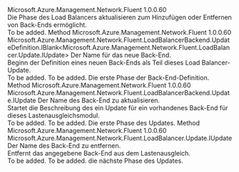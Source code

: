 <Type Name="IWithBackend" FullName="Microsoft.Azure.Management.Network.Fluent.LoadBalancer.Update.IWithBackend">
  <TypeSignature Language="C#" Value="public interface IWithBackend" />
  <TypeSignature Language="ILAsm" Value=".class public interface auto ansi abstract IWithBackend" />
  <TypeSignature Language="DocId" Value="T:Microsoft.Azure.Management.Network.Fluent.LoadBalancer.Update.IWithBackend" />
  <TypeSignature Language="VB.NET" Value="Public Interface IWithBackend" />
  <TypeSignature Language="F#" Value="type IWithBackend = interface" />
  <AssemblyInfo>
    <AssemblyName>Microsoft.Azure.Management.Network.Fluent</AssemblyName>
    <AssemblyVersion>1.0.0.60</AssemblyVersion>
  </AssemblyInfo>
  <Interfaces />
  <Docs>
    <summary>
            Die Phase des Load Balancers aktualisieren zum Hinzufügen oder Entfernen von Back-Ends ermöglicht.
            </summary>
    <remarks>To be added.</remarks>
  </Docs>
  <Members>
    <Member MemberName="DefineBackend">
      <MemberSignature Language="C#" Value="public Microsoft.Azure.Management.Network.Fluent.LoadBalancerBackend.UpdateDefinition.IBlank&lt;Microsoft.Azure.Management.Network.Fluent.LoadBalancer.Update.IUpdate&gt; DefineBackend (string name);" />
      <MemberSignature Language="ILAsm" Value=".method public hidebysig newslot virtual instance class Microsoft.Azure.Management.Network.Fluent.LoadBalancerBackend.UpdateDefinition.IBlank`1&lt;class Microsoft.Azure.Management.Network.Fluent.LoadBalancer.Update.IUpdate&gt; DefineBackend(string name) cil managed" />
      <MemberSignature Language="DocId" Value="M:Microsoft.Azure.Management.Network.Fluent.LoadBalancer.Update.IWithBackend.DefineBackend(System.String)" />
      <MemberSignature Language="VB.NET" Value="Public Function DefineBackend (name As String) As IBlank(Of IUpdate)" />
      <MemberSignature Language="F#" Value="abstract member DefineBackend : string -&gt; Microsoft.Azure.Management.Network.Fluent.LoadBalancerBackend.UpdateDefinition.IBlank&lt;Microsoft.Azure.Management.Network.Fluent.LoadBalancer.Update.IUpdate&gt;" Usage="iWithBackend.DefineBackend name" />
      <MemberType>Method</MemberType>
      <AssemblyInfo>
        <AssemblyName>Microsoft.Azure.Management.Network.Fluent</AssemblyName>
        <AssemblyVersion>1.0.0.60</AssemblyVersion>
      </AssemblyInfo>
      <ReturnValue>
        <ReturnType>Microsoft.Azure.Management.Network.Fluent.LoadBalancerBackend.UpdateDefinition.IBlank&lt;Microsoft.Azure.Management.Network.Fluent.LoadBalancer.Update.IUpdate&gt;</ReturnType>
      </ReturnValue>
      <Parameters>
        <Parameter Name="name" Type="System.String" />
      </Parameters>
      <Docs>
        <param name="name">Der Name für das neue Back-End.</param>
        <summary>
            Beginn der Definition eines neuen Back-Ends als Teil dieses Load Balancer-Update.
            </summary>
        <returns>To be added.</returns>
        <remarks>To be added.</remarks>
        <return>Die erste Phase der Back-End-Definition.</return>
      </Docs>
    </Member>
    <Member MemberName="UpdateBackend">
      <MemberSignature Language="C#" Value="public Microsoft.Azure.Management.Network.Fluent.LoadBalancerBackend.Update.IUpdate UpdateBackend (string name);" />
      <MemberSignature Language="ILAsm" Value=".method public hidebysig newslot virtual instance class Microsoft.Azure.Management.Network.Fluent.LoadBalancerBackend.Update.IUpdate UpdateBackend(string name) cil managed" />
      <MemberSignature Language="DocId" Value="M:Microsoft.Azure.Management.Network.Fluent.LoadBalancer.Update.IWithBackend.UpdateBackend(System.String)" />
      <MemberSignature Language="VB.NET" Value="Public Function UpdateBackend (name As String) As IUpdate" />
      <MemberSignature Language="F#" Value="abstract member UpdateBackend : string -&gt; Microsoft.Azure.Management.Network.Fluent.LoadBalancerBackend.Update.IUpdate" Usage="iWithBackend.UpdateBackend name" />
      <MemberType>Method</MemberType>
      <AssemblyInfo>
        <AssemblyName>Microsoft.Azure.Management.Network.Fluent</AssemblyName>
        <AssemblyVersion>1.0.0.60</AssemblyVersion>
      </AssemblyInfo>
      <ReturnValue>
        <ReturnType>Microsoft.Azure.Management.Network.Fluent.LoadBalancerBackend.Update.IUpdate</ReturnType>
      </ReturnValue>
      <Parameters>
        <Parameter Name="name" Type="System.String" />
      </Parameters>
      <Docs>
        <param name="name">Der Name des Back-End zu aktualisieren.</param>
        <summary>
            Startet die Beschreibung des ein Update für ein vorhandenes Back-End für dieses Lastenausgleichsmodul.
            </summary>
        <returns>To be added.</returns>
        <remarks>To be added.</remarks>
        <return>Die erste Phase des Updates.</return>
      </Docs>
    </Member>
    <Member MemberName="WithoutBackend">
      <MemberSignature Language="C#" Value="public Microsoft.Azure.Management.Network.Fluent.LoadBalancer.Update.IUpdate WithoutBackend (string name);" />
      <MemberSignature Language="ILAsm" Value=".method public hidebysig newslot virtual instance class Microsoft.Azure.Management.Network.Fluent.LoadBalancer.Update.IUpdate WithoutBackend(string name) cil managed" />
      <MemberSignature Language="DocId" Value="M:Microsoft.Azure.Management.Network.Fluent.LoadBalancer.Update.IWithBackend.WithoutBackend(System.String)" />
      <MemberSignature Language="VB.NET" Value="Public Function WithoutBackend (name As String) As IUpdate" />
      <MemberSignature Language="F#" Value="abstract member WithoutBackend : string -&gt; Microsoft.Azure.Management.Network.Fluent.LoadBalancer.Update.IUpdate" Usage="iWithBackend.WithoutBackend name" />
      <MemberType>Method</MemberType>
      <AssemblyInfo>
        <AssemblyName>Microsoft.Azure.Management.Network.Fluent</AssemblyName>
        <AssemblyVersion>1.0.0.60</AssemblyVersion>
      </AssemblyInfo>
      <ReturnValue>
        <ReturnType>Microsoft.Azure.Management.Network.Fluent.LoadBalancer.Update.IUpdate</ReturnType>
      </ReturnValue>
      <Parameters>
        <Parameter Name="name" Type="System.String" />
      </Parameters>
      <Docs>
        <param name="name">Der Name des Back-End zu entfernen.</param>
        <summary>
            Entfernt das angegebene Back-End aus dem Lastenausgleich.
            </summary>
        <returns>To be added.</returns>
        <remarks>To be added.</remarks>
        <return>die nächste Phase des Updates.</return>
      </Docs>
    </Member>
  </Members>
</Type>